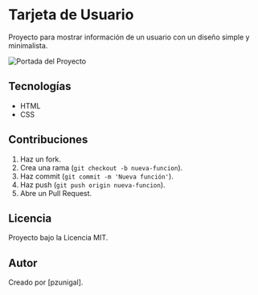 # Tarjeta de Usuario
Proyecto para mostrar información de un usuario con un diseño simple y minimalista.

![Portada del Proyecto]([INSERTAR_URL_DE_LA_PORTADA_AQUÍ](https://drive.google.com/file/d/1mzx4FDYa3_v6otbB1QG_Rat4AibBEb-e/view?usp=drive_link))

## Tecnologías
- HTML
- CSS

## Contribuciones
1. Haz un fork.
2. Crea una rama (`git checkout -b nueva-funcion`).
3. Haz commit (`git commit -m 'Nueva función'`).
4. Haz push (`git push origin nueva-funcion`).
5. Abre un Pull Request.

## Licencia
Proyecto bajo la Licencia MIT.

## Autor
Creado por [pzunigal].
